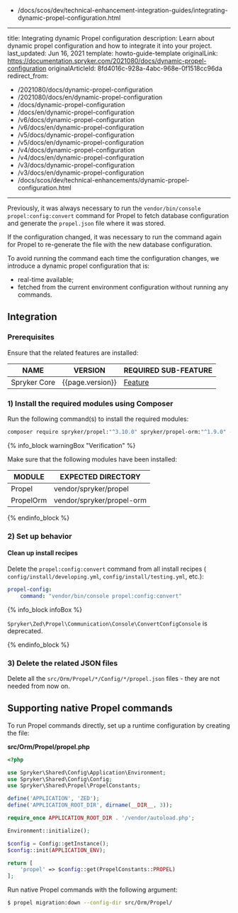   - /docs/scos/dev/technical-enhancement-integration-guides/integrating-dynamic-propel-configuration.html
---
title: Integrating dynamic Propel configuration
description: Learn about dynamic propel configuration and how to integrate it into your project.
last_updated: Jun 16, 2021
template: howto-guide-template
originalLink: https://documentation.spryker.com/2021080/docs/dynamic-propel-configuration
originalArticleId: 8fd4016c-928a-4abc-968e-0f1518cc96da
redirect_from:
  - /2021080/docs/dynamic-propel-configuration
  - /2021080/docs/en/dynamic-propel-configuration
  - /docs/dynamic-propel-configuration
  - /docs/en/dynamic-propel-configuration
  - /v6/docs/dynamic-propel-configuration
  - /v6/docs/en/dynamic-propel-configuration
  - /v5/docs/dynamic-propel-configuration
  - /v5/docs/en/dynamic-propel-configuration
  - /v4/docs/dynamic-propel-configuration
  - /v4/docs/en/dynamic-propel-configuration
  - /v3/docs/dynamic-propel-configuration
  - /v3/docs/en/dynamic-propel-configuration
  - /docs/scos/dev/technical-enhancements/dynamic-propel-configuration.html
---

Previously, it was always necessary to run the `vendor/bin/console propel:config:convert` command for Propel to fetch database configuration and generate the `propel.json` file where it was stored.

If the configuration changed, it was necessary to run the command again for Propel to re-generate the file with the new database configuration.

To avoid running the command each time the configuration changes, we introduce a dynamic propel configuration that is:

* real-time available;
* fetched from the current environment configuration without running any commands.

## Integration

### Prerequisites

Ensure that the related features are installed:

| NAME | VERSION | REQUIRED SUB-FEATURE |
| --- | --- | --- |
| Spryker Core | {{page.version}} | [Feature](/docs/pbc/all/miscellaneous/{{site.version}}/install-and-upgrade/install-features/install-the-spryker-core-feature.html) |

### 1) Install the required modules using Composer

Run the following command(s) to install the required modules:

```bash
composer require spryker/propel:"^3.10.0" spryker/propel-orm:"^1.9.0" --update-with-dependencies
```

{% info_block warningBox "Verification" %}

Make sure that the following modules have been installed:

| MODULE | EXPECTED DIRECTORY |
| --- | --- |
|  Propel |  vendor/spryker/propel |
|  PropelOrm |  vendor/spryker/propel-orm |

{% endinfo_block %}

### 2) Set up behavior

#### Clean up install recipes

Delete the `propel:config:convert` command from all install recipes ( `config/install/developing.yml`,  `config/install/testing.yml`, etc.):

```yml
propel-config:
    command: "vendor/bin/console propel:config:convert"
```

{% info_block infoBox %}

`Spryker\Zed\Propel\Communication\Console\ConvertConfigConsole` is deprecated.

{% endinfo_block %}

### 3) Delete the related JSON files

Delete all the `src/Orm/Propel/*/Config/*/propel.json` files - they are not needed from now on.

## Supporting native Propel commands

To run Propel commands directly, set up a runtime configuration by creating the file:

**src/Orm/Propel/propel.php**

```php
<?php

use Spryker\Shared\Config\Application\Environment;
use Spryker\Shared\Config\Config;
use Spryker\Shared\Propel\PropelConstants;

define('APPLICATION', 'ZED');
define('APPLICATION_ROOT_DIR', dirname(__DIR__, 3));

require_once APPLICATION_ROOT_DIR . '/vendor/autoload.php';

Environment::initialize();

$config = Config::getInstance();
$config::init(APPLICATION_ENV);

return [
    'propel' => $config::get(PropelConstants::PROPEL)
];
```

Run native Propel commands with the following argument:

```bash
$ propel migration:down --config-dir src/Orm/Propel/
```
